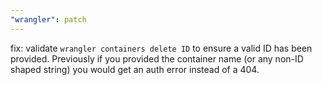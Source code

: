 ```yaml
---
"wrangler": patch
---
```


fix: validate `wrangler containers delete ID` to ensure a valid ID has been provided. Previously if you provided the container name (or any non-ID shaped string) you would get an auth error instead of a 404.
